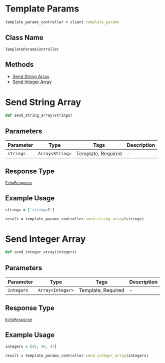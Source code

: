 # Template Params

```ruby
template_params_controller = client.template_params
```

## Class Name

`TemplateParamsController`

## Methods

* [Send String Array](/doc/controllers/template-params.md#send-string-array)
* [Send Integer Array](/doc/controllers/template-params.md#send-integer-array)


# Send String Array

```ruby
def send_string_array(strings)
```

## Parameters

| Parameter | Type | Tags | Description |
|  --- | --- | --- | --- |
| `strings` | `Array<String>` | Template, Required | - |

## Response Type

[`EchoResponse`](/doc/models/echo-response.md)

## Example Usage

```ruby
strings = ['strings5']

result = template_params_controller.send_string_array(strings)
```


# Send Integer Array

```ruby
def send_integer_array(integers)
```

## Parameters

| Parameter | Type | Tags | Description |
|  --- | --- | --- | --- |
| `integers` | `Array<Integer>` | Template, Required | - |

## Response Type

[`EchoResponse`](/doc/models/echo-response.md)

## Example Usage

```ruby
integers = [45, 46, 47]

result = template_params_controller.send_integer_array(integers)
```

